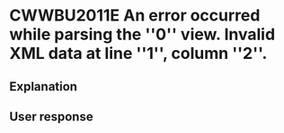 # CWWBU2011E An error occurred while parsing the ''0'' view. Invalid XML data at line ''1'', column ''2''.

## Explanation

## User response